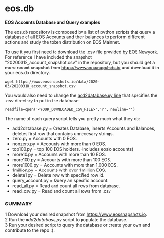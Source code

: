 # eos.db
__EOS Accounts Database and Query examples__

The eos.db repository is composed by a list of python scripts that query a database of all EOS Accounts and their balances to perform different actions and study the token distribution on EOS Mainnet.

To use it you first need to download the .csv file provided by [EOS Newyork](https://www.eosnewyork.io). For reference I have included the snapshot "20200318_account_snapshot.csv" in the repository, but you should get a more recent snapshot from https://www.eossnapshots.io and download it in your eos.db directory. 

    wget https://www.eossnapshots.io/data/2020-03/20200318_account_snapshot.csv 

You would also need to change the [add2database.py line](https://github.com/PixelNoob/eos.db/blob/999682b13a08c02f2b459ebdd6ae749a9ea3b347/add2database.py#L5) that specifies the .csv directory to put in the database. 

    readfile=open('<YOUR_DOWNLOADED_CSV_FILE>','r', newline='')

The name of each query script tells you pretty much what they do:

* add2database.py = Creates Database, inserts Accounts and Balances, deletes first row that contains unnecesary strings. 
* zero.py = Accounts with 0 EOS. 
* nonzero.py = Accounts with more than 0 EOS.
* top100.py = top 100 EOS holders. (includes eosio accounts)
* more10.py = Accounts with more than 10 EOS.
* more100.py = Accounts with more than 100 EOS.
* more1000.py = Accounts with more than 1.000 EOS.
* 1million.py = Accounts with over 1 million EOS.
* delete1.py = Delete row with specified row id. 
* query_account.py = Query an specific account.
* read_all.py = Read and count all rows from database.
* read_csv.py = Read and count all rows from .csv


### SUMMARY

1 Download your desired snapshot from https://www.eossnapshots.io. <br/>
2 Run the *add2database.py* script to populate the database. <br/>
3 Run your desired script to query the database or create your own and contribute to the repo :). 

